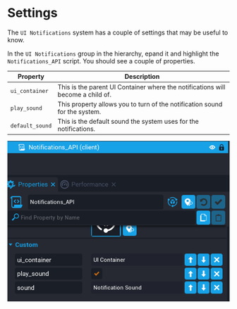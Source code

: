 # Settings

The `UI Notifications` system has a couple of settings that may be useful to know.

In the `UI Notifications` group in the hierarchy, epand it and highlight the `Notifications_API` script.  You should see a couple of properties.

| Property | Description |
| -------- | ----------- |
| `ui_container` | This is the parent UI Container where the notifications will become a child of. |
| `play_sound` | This property allows you to turn of the notification sound for the system. |
| `default_sound` | This is the default sound the system uses for the notifications. |

![](images/5.png)